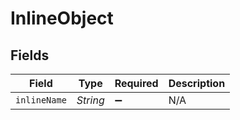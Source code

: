 # InlineObject


## Fields

| Field              | Type               | Required           | Description        |
| ------------------ | ------------------ | ------------------ | ------------------ |
| `inlineName`       | *String*           | :heavy_minus_sign: | N/A                |